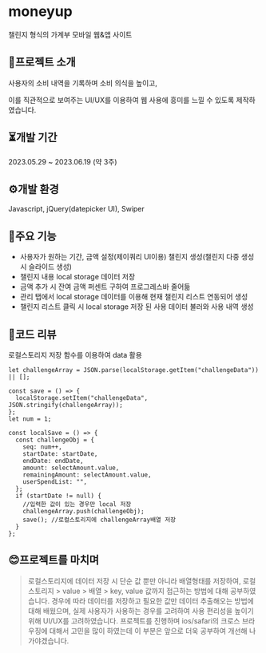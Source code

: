 # moneyup
챌린지 형식의 가계부 모바일 웹&앱 사이트

## 🔎프로젝트 소개
사용자의 소비 내역을 기록하며 소비 의식을 높이고,

이를 직관적으로 보여주는 UI/UX를 이용하여 웹 사용에 흥미를 느낄 수 있도록 제작하였습니다.


## ⏳개발 기간
2023.05.29 ~ 2023.06.19 (약 3주)

## ⚙개발 환경
Javascript, jQuery(datepicker UI), Swiper

## 🚩주요 기능
* 사용자가 원하는 기간, 금액 설정(제이쿼리 UI이용) 챌린지 생성(챌린지 다중 생성 시 슬라이드 생성)
* 챌린지 내용 local storage 데이터 저장
* 금액 추가 시 잔여 금액 퍼센트 구하여 프로그레스바 줄어듦
* 관리 탭에서 local storage 데이터를 이용해 현재 챌린지 리스트 연동되어 생성
* 챌린지 리스트 클릭 시 local storage 저장 된 사용 데이터 불러와 사용 내역 생성

## 📌코드 리뷰
로컬스토리지 저장 함수를 이용하여 data 활용
```
let challengeArray = JSON.parse(localStorage.getItem("challengeData")) || [];

const save = () => {
  localStorage.setItem("challengeData", JSON.stringify(challengeArray));
};
let num = 1;

const localSave = () => {
  const challengeObj = {
    seq: num++,
    startDate: startDate,
    endDate: endDate,
    amount: selectAmount.value,
    remainingAmount: selectAmount.value,
    userSpendList: "",
  };
  if (startDate != null) {
    //입력한 값이 있는 경우만 local 저장
    challengeArray.push(challengeObj);
    save(); //로컬스토리지에 challengeArray배열 저장
  }
};
```
## 😊프로젝트를 마치며
> 로컬스토리지에 데이터 저장 시 단순 값 뿐만 아니라 배열형태를 저장하여, 로컬 스토리지 > value > 배열 > key, value 값까지 접근하는 방법에 대해 공부하였습니다.
경우에 따라 데이터를 저장하고 필요한 값만 데이터 추출해오는 방법에 대해 배웠으며, 실제 사용자가 사용하는 경우를 고려하여 사용 편리성을 높이기 위해
UI/UX를 고려하였습니다.
프로젝트를 진행하며 ios/safari의 크로스 브라우징에 대해서 고민을 많이 하였는데 이 부분은 앞으로 더욱 공부하여 개선해 나가야겠습니다. 

